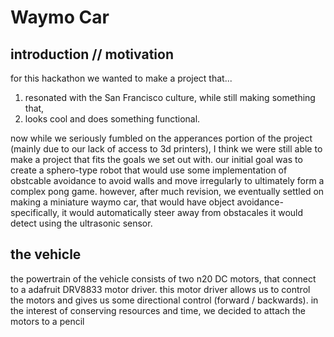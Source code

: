# Waymo Car

## introduction // motivation

for this hackathon we wanted to make a project that...
1. resonated with the San Francisco culture, while still making something that,
2. looks cool and does something functional.

now while we seriously fumbled on the apperances portion of the project (mainly due to our lack of access to 3d printers), I think we were still able to make a project that fits the goals we set out with. our initial goal was to create a sphero-type robot that would use some implementation of obstcable avoidance to avoid walls and move irregularly to ultimately form a complex pong game. however, after much revision, we eventually settled on making a miniature waymo car, that would have object avoidance- specifically, it would automatically steer away from obstacales it would detect using the ultrasonic sensor.

## the vehicle
the powertrain of the vehicle consists of two n20 DC motors, that connect to a adafruit DRV8833 motor driver. this motor driver allows us to control the motors and gives us some directional control (forward / backwards). in the interest of conserving resources and time, we decided to attach the motors to a pencil 

